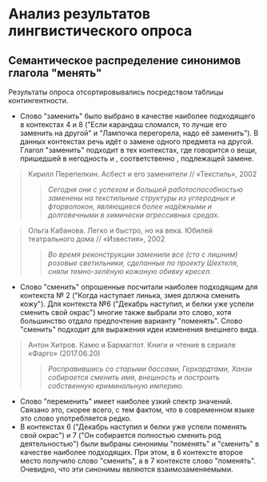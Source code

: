 # Анализ результатов лингвистического опроса
## Семантическое распределение синонимов глагола "менять"

Результаты опроса отсортировывались посредством таблицы контингентности.

* Слово "заменить" было выбрано в качестве наиболее подходящего в контекстах 4 и 8 ("Если карандаш сломался, то лучше его заменить на другой" и "Лампочка перегорела, надо её заменить"). В данных контекстах речь идёт о замене одного предмета на другой. Глагол "заменить" подходит в тех контекстах, где говорится о вещи, пришедшей в негодность и , соответственно , подлежащей замене.
>Кирилл Перепелкин. Асбест и его заменители // «Текстиль», 2002    
>>*Сегодня они с успехом и большей работоспособностью заменены на текстильные структуры из углеродных и фторволокон, являющиеся более надёжными и долговечными в химически агрессивных средах.*

>Ольга Кабанова. Легко и быстро, но на века. Юбилей театрального дома // «Известия», 2002
>>*Во время реконструкции заменили все (сто с лишним) розовые светильники, сделанные по проекту Шехтеля, сняли темно-зелёную кожаную обивку кресел.*

* Слово "сменить" опрошенные посчитали наиболее подходящим для контекста № 2 ("Когда наступает линька, змея должна сменить кожу"). Для контекста №6 ("Декабрь наступил, и белки уже успели сменить свой окрас") многие также выбрали это слово, хотя большинство отдало предпочтение варианту "поменять". Слово "сменить" подходит для выражения идеи изменения внешнего вида.
>Антон Хитров. Камю и Бармаглот. Книги и чтение в сериале «Фарго» (2017.06.20)
>>*Расправившись со старыми боссами, Герхардтами, Ханзи собирается сменить имя, внешность и построить собственную криминальную империю.*

* Слово "переменить" имеет наиболее узкий спектр значений. Связано это, скорее всего, с тем фактом, что в современном языке это слово употребляется редко.
* В контекстах 6 ("Декабрь наступил и белки уже успели поменять свой окрас") и 7 ("Он собирается полностью сменить род деятельностью") были выбраны синонимы "поменять" и "сменить" в качестве наиболее подходящих. При этом, в 6 контексте второе место получило слово "сменить", а в 7 контексте слово "поменять". Очевидно, что эти синонимы являются взаимозаменяемыми. 
